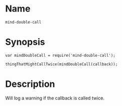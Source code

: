 Name
====

`mind-double-call`

Synopsis
========

```
var mindDoubleCall = require('mind-double-call');

thingThatMightCallTwice(mindDoubleCall(callback));
```

Description
===========

Will log a warning if the callback is called twice.
